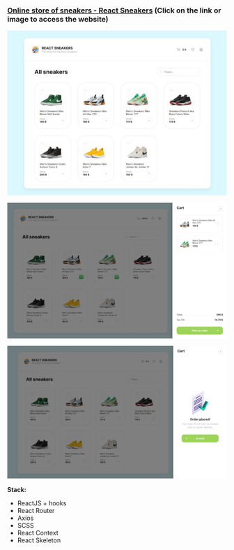 ### [Online store of sneakers - **React Sneakers**](https://maria-khabian.github.io/react-sneakers/) (Сlick on the link or image to access the website)

[![main_page](https://github.com/maria-khabian/react-sneakers/blob/master/screenShots/main_page.jpg)](https://maria-khabian.github.io/react-sneakers/)

[![drawer](https://github.com/maria-khabian/react-sneakers/blob/master/screenShots/drawer.jpg)](https://maria-khabian.github.io/react-sneakers/)

[![order](https://github.com/maria-khabian/react-sneakers/blob/master/screenShots/order.jpg)](https://maria-khabian.github.io/react-sneakers/)

**Stack:**

- ReactJS + hooks
- React Router
- Axios
- SCSS
- React Context
- React Skeleton
